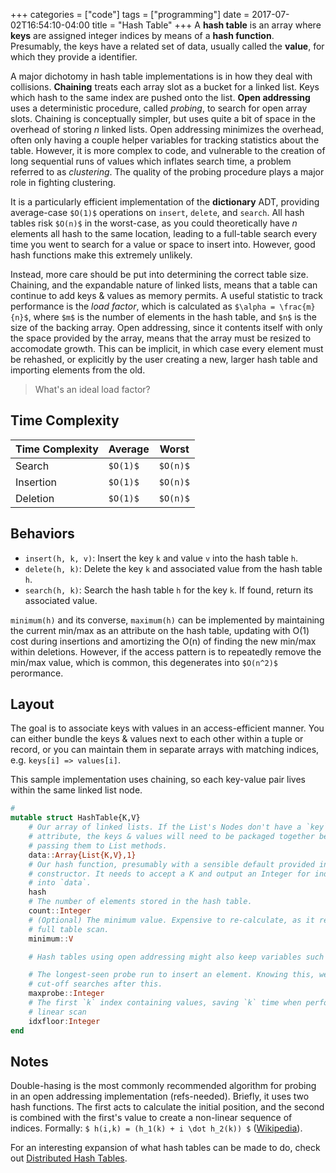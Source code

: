 +++
categories = ["code"]
tags = ["programming"]
date = 2017-07-02T16:54:10-04:00
title = "Hash Table"
+++
A __hash table__ is an array where __keys__ are assigned integer indices by
means of a __hash function__. Presumably, the keys have a related set of data,
usually called the __value__, for which they provide a identifier.

A major dichotomy in hash table implementations is in how they deal with
collisions.  __Chaining__ treats each array slot as a bucket for a linked list.
Keys which hash to the same index are pushed onto the list. __Open addressing__
uses a deterministic procedure, called _probing_, to search for open array
slots. Chaining is conceptually simpler, but uses quite a bit of space in the
overhead of storing _n_ linked lists. Open addressing minimizes the overhead,
often only having a couple helper variables for tracking statistics about the
table. However, it is more complex to code, and vulnerable to the creation
of long sequential runs of values which inflates search time, a problem referred
to as _clustering_. The quality of the probing procedure plays a major role in
fighting clustering.

It is a particularly efficient implementation of the __dictionary__ ADT,
providing average-case `$O(1)$` operations on `insert`, `delete`, and `search`.
All hash tables risk `$O(n)$` in the worst-case, as you could theoretically have
_n_ elements all hash to the same location, leading to a full-table search every
time you went to search for a value or space to insert into. However, good hash
functions make this extremely unlikely.

Instead, more care should be put into determining the correct table size.
Chaining, and the expandable nature of linked lists, means that a table can
continue to add keys & values as memory permits. A useful statistic to track
performance is the _load factor_, which is calculated as `$\alpha =
\frac{m}{n}$`, where `$m$` is the number of elements in the hash table, and
`$n$` is the size of the backing array. Open addressing, since it contents
itself with only the space provided by the array, means that the array must be
resized to accomodate growth. This can be implicit, in which case every element
must be rehashed, or explicitly by the user creating a new, larger hash table
and importing elements from the old.

> What's an ideal load factor?

## Time Complexity

Time Complexity|Average|Worst
---------|-------|-------
Search   |`$O(1)$`|`$O(n)$`
Insertion|`$O(1)$`|`$O(n)$`
Deletion |`$O(1)$`|`$O(n)$`

## Behaviors
* `insert(h, k, v)`: Insert the key `k` and value `v` into the hash table `h`.
* `delete(h, k)`: Delete the key `k` and associated value from the hash table `h`.
* `search(h, k)`: Search the hash table `h` for the key `k`. If found, return
  its associated value.

`minimum(h)` and its converse, `maximum(h)` can be implemented by maintaining
the current min/max as an attribute on the hash table, updating with O(1) cost
during insertions and amortizing the O(n) of finding the new min/max within
deletions. However, if the access pattern is to repeatedly remove the min/max
value, which is common, this degenerates into `$O(n^2)$` perormance.

## Layout
The goal is to associate keys with values in an access-efficient manner. You can
either bundle the keys & values next to each other within a tuple or record, or you can
maintain them in separate arrays with matching indices, e.g. `keys[i] =>
values[i]`.

This sample implementation uses chaining, so each key-value pair lives within
the same linked list node.

```julia
#
mutable struct HashTable{K,V}
    # Our array of linked lists. If the List's Nodes don't have a `key`
    # attribute, the keys & values will need to be packaged together before
    # passing them to List methods.
    data::Array{List{K,V},1}
    # Our hash function, presumably with a sensible default provided in the
    # constructor. It needs to accept a K and output an Integer for indexing
    # into `data`.
    hash
    # The number of elements stored in the hash table.
    count::Integer
    # (Optional) The minimum value. Expensive to re-calculate, as it requires a
    # full table scan.
    minimum::V

    # Hash tables using open addressing might also keep variables such as:

    # The longest-seen probe run to insert an element. Knowing this, we can
    # cut-off searches after this.
    maxprobe::Integer
    # The first `k` index containing values, saving `k` time when performing a
    # linear scan
    idxfloor:Integer
end
```

## Notes
Double-hasing is the most commonly recommended algorithm for probing in an open
addressing implementation (refs-needed). Briefly, it uses two hash functions.
The first acts to calculate the initial position, and the second is combined
with the first's value to create a non-linear sequence of indices. Formally: `$
h(i,k) = (h_1(k) + i \dot h_2(k)) $`
([Wikipedia](https://en.wikipedia.org/wiki/Double_hashing)).

For an interesting expansion of what hash tables can be made to do, check out
[Distributed Hash Tables](https://en.wikipedia.org/wiki/Distributed_hash_table).
